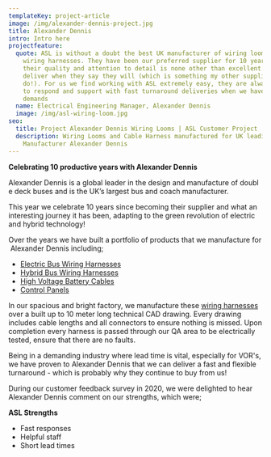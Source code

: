 ```yaml
---
templateKey: project-article
image: /img/alexander-dennis-project.jpg
title: Alexander Dennis
intro: Intro here
projectfeature:
  quote: ASL is without a doubt the best UK manufacturer of wiring looms and
    wiring harnesses. They have been our preferred supplier for 10 years because
    their quality and attention to detail is none other than excellent and they
    deliver when they say they will (which is something my other suppliers don't
    do!). For us we find working with ASL extremely easy, they are always quick
    to respond and support with fast turnaround deliveries when we have urgent
    demands
  name: Electrical Engineering Manager, Alexander Dennis
  image: /img/asl-wiring-loom.jpg
seo:
  title: Project Alexander Dennis Wiring Looms | ASL Customer Project
  description: Wiring Looms and Cable Harness manufactured for UK leading Bus
    Manufacturer Alexander Dennis
---
```

**Celebrating 10 productive years with Alexander Dennis**

Alexander Dennis is a global leader in the design and manufacture of double deck buses and is the UK’s largest bus and coach manufacturer.

This year we celebrate 10 years since becoming their supplier and what an interesting journey it has been, adapting to the green revolution of electric and hybrid technology!

Over the years we have built a portfolio of products that we manufacture for Alexander Dennis including;

* [Electric Bus Wiring Harnesses](https://www.assembly-solutions.com/electric-vehicle-and-hybrid-vehicle-wiring-harnesses) 
* [Hybrid Bus Wiring Harnesses](https://www.assembly-solutions.com/electric-vehicle-and-hybrid-vehicle-wiring-harnesses) 
* [High Voltage Battery Cables](https://www.assembly-solutions.com/battery-and-hv-cables) 
* [Control Panels](https://www.assembly-solutions.com/control-panels)

In our spacious and bright factory, we manufacture these [wiring harnesses](/wiring-harness) over a built up to 10 meter long technical CAD drawing. Every drawing includes cable lengths and all connectors to ensure nothing is missed. Upon completion every harness is passed through our QA area to be electrically tested, ensure that there are no faults. 

Being in a demanding industry where lead time is vital, especially for VOR's, we have proven to Alexander Dennis that we can deliver a fast and flexible turnaround - which is probably why they continue to buy from us!

During our customer feedback survey in 2020, we were delighted to hear Alexander Dennis comment on our strengths, which were;

**ASL Strengths**

* Fast responses
* Helpful staff
* Short lead times